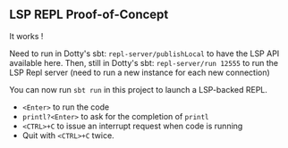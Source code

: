 LSP REPL Proof-of-Concept
---------

It works !

Need to run in Dotty's sbt: `repl-server/publishLocal` to have the LSP API available here. Then, still in Dotty's sbt: `repl-server/run 12555` to run the LSP Repl server (need to run a new instance for each new connection)

You can now run `sbt run` in this project to launch a LSP-backed REPL.

* `<Enter>` to run the code
* `printl?<Enter>` to ask for the completion of `printl`
* `<CTRL>+C` to issue an interrupt request when code is running
*  Quit with `<CTRL>+C` twice.
